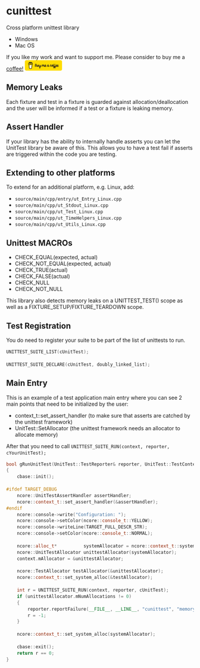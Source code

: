 # cunittest

Cross platform unittest library

- Windows
- Mac OS

If you like my work and want to support me. Please consider to buy me a [coffee!](https://www.buymeacoffee.com/Jur93n)
<img src="bmacoffee.png" width="100">

## Memory Leaks

Each fixture and test in a fixture is guarded against allocation/deallocation and the user will be informed if a test or a fixture is leaking memory.

## Assert Handler

If your library has the ability to internally handle asserts you can let the UnitTest library be aware of this.
This allows you to have a test fail if asserts are triggered within the code you are testing.

## Extending to other platforms

To extend for an additional platform, e.g. Linux, add:

- `source/main/cpp/entry/ut_Entry_Linux.cpp`
- `source/main/cpp/ut_Stdout_Linux.cpp`
- `source/main/cpp/ut_Test_Linux.cpp`
- `source/main/cpp/ut_TimeHelpers_Linux.cpp`
- `source/main/cpp/ut_Utils_Linux.cpp`

## Unittest MACROs

  - CHECK_EQUAL(expected, actual)
  - CHECK_NOT_EQUAL(expected, actual)
  - CHECK_TRUE(actual)
  - CHECK_FALSE(actual)
  - CHECK_NULL
  - CHECK_NOT_NULL

This library also detects memory leaks on a UNITTEST_TEST() scope as well as a FIXTURE_SETUP/FIXTURE_TEARDOWN scope.

## Test Registration

You do need to register your suite to be part of the list of unittests to run.

```c++
UNITTEST_SUITE_LIST(cUnitTest);

UNITTEST_SUITE_DECLARE(cUnitTest, doubly_linked_list);

```

## Main Entry

This is an example of a test application main entry where you can see 2 main points that need to be initialized by the user:

- context_t::set_assert_handler    (to make sure that asserts are catched by the unittest framework)
- UnitTest::SetAllocator           (the unittest framework needs an allocator to allocate memory)

After that you need to call ``UNITTEST_SUITE_RUN(context, reporter, cYourUnitTest);``

```c++
bool gRunUnitTest(UnitTest::TestReporter& reporter, UnitTest::TestContext& context)
{
    cbase::init();

#ifdef TARGET_DEBUG
    ncore::UnitTestAssertHandler assertHandler;
    ncore::context_t::set_assert_handler(&assertHandler);
#endif
    ncore::console->write("Configuration: ");
    ncore::console->setColor(ncore::console_t::YELLOW);
    ncore::console->writeLine(TARGET_FULL_DESCR_STR);
    ncore::console->setColor(ncore::console_t::NORMAL);

    ncore::alloc_t*          systemAllocator = ncore::context_t::system_alloc();
    ncore::UnitTestAllocator unittestAllocator(systemAllocator);
    context.mAllocator = &unittestAllocator;

    ncore::TestAllocator testAllocator(&unittestAllocator);
    ncore::context_t::set_system_alloc(&testAllocator);

    int r = UNITTEST_SUITE_RUN(context, reporter, cUnitTest);
    if (unittestAllocator.mNumAllocations != 0)
    {
        reporter.reportFailure(__FILE__, __LINE__, "cunittest", "memory leaks detected!");
        r = -1;
    }

    ncore::context_t::set_system_alloc(systemAllocator);

    cbase::exit();
    return r == 0;
}
```
